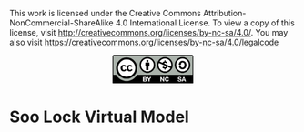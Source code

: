 
This work is licensed under the Creative Commons Attribution-NonCommercial-ShareAlike 4.0 International License. 
To view a copy of this license, visit http://creativecommons.org/licenses/by-nc-sa/4.0/. 
You may also visit https://creativecommons.org/licenses/by-nc-sa/4.0/legalcode 

<p align="center">
<img src="../by-nc-sa.png" height=50>
</p>

# Soo Lock Virtual Model
